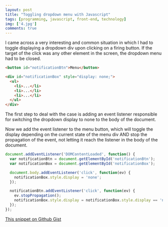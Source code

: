 ```yaml
---
layout: post
title: "Toggling dropdown menu with Javascript"
tags: [programming, javascript, front-end, technology]
img: ['4.jpg']
comments: true
---
```


I came across a very interesting and common situation in which I had to toggle displaying a dropdown div upon clicking on a firing button. If the target of the click was any other element in the screen, the dropdown menu had to be closed.

```html
<button id="notificationBtn">Menu</button>

<div id="notificationBox" style="display: none;">
  <ul>
    <li>...</li>
    <li>...</li>
    <li>...</li>
  </ul>
</div>
```

The first step to deal with the case is adding an event listener responsible for switching the dropdown display to none to the body of the document.

Now we add the event listener to the menu button, which will toggle the display depending on the current state of the menu div AND stop the propagation of the event, not letting it reach the listener in the body of the document.

```javascript
document.addEventListener('DOMContentLoaded', function() {
  var notificationBtn = document.getElementById('notificationBtn');
  var notificationBox = document.getElementById('notificationBox');

  document.body.addEventListener('click', function(ev) {
    notificationBox.style.display = 'none';
  });

  notificationBtn.addEventListener('click', function(ev) {
    ev.stopPropagation();
    notificationBox.style.display = notificationBox.style.display == 'none' ? 'block' : 'none';
  });
});
```

[This snippet on Github Gist](https://gist.github.com/anazard/3270023f25e54a6e491b071daec98377)
